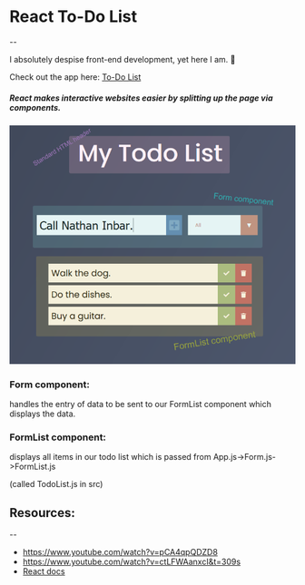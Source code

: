 # React To-Do List
--

I absolutely despise front-end development, yet here I am. 🤔

Check out the app here: [To-Do List](https://justinstitt.github.io/reactToDoList/)

##### React makes interactive websites easier by splitting up the page via components.

![](imgs/page_01_highlighted.png)

### Form component: 
handles the entry of data to be sent to our FormList component which displays the data.

### FormList component:
displays all items in our todo list which is passed from App.js->Form.js->FormList.js 

(called TodoList.js in src)

## Resources:
--

* https://www.youtube.com/watch?v=pCA4qpQDZD8
* https://www.youtube.com/watch?v=ctLFWAanxcI&t=309s
* [React docs](https://reactjs.org/docs/getting-started.html)